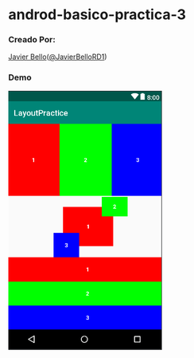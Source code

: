 # androd-basico-practica-3
### Creado Por:
[Javier Bello](https://github.com/JavierBelloRD)([@JavierBelloRD1](https://www.twitter.com/JavierBelloRD1))

### Demo
![Imagen](gitimg/practice4.PNG)
